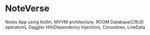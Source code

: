 # NoteVerse
 Notes App using Kotlin, MVVM architecture, ROOM Database(CRUD operation), Daggler Hilt(Dependency Injection), Coroutines, LiveData
